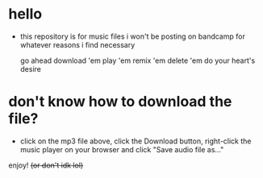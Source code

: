 # hello

* this repository is for music files i won't be posting on bandcamp for whatever reasons i find necessary

  go ahead download 'em play 'em remix 'em delete 'em do your heart's desire

# don't know how to download the file?
* click on the mp3 file above, click the Download button, right-click the music player on your browser and click "Save audio file as..."

enjoy! ~~(or don't idk lol)~~
